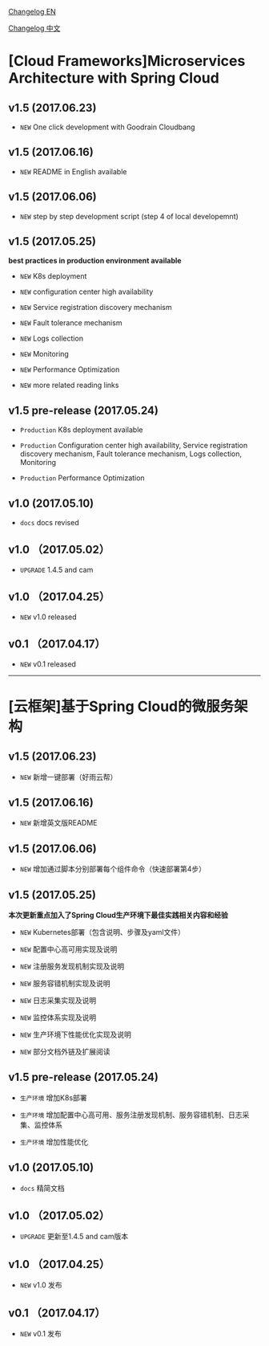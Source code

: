 [Changelog EN](#EN)

[Changelog 中文](#CN)

# <a name="EN"></a>[Cloud Frameworks]Microservices Architecture with Spring Cloud 

## v1.5 (2017.06.23)

+ `NEW` One click development with Goodrain Cloudbang

## v1.5 (2017.06.16)

+ `NEW` README in English available

## v1.5 (2017.06.06)

+ `NEW` step by step development script (step 4 of local developemnt)

## v1.5 (2017.05.25)

**best practices in production environment available**

+ `NEW` K8s deployment

+ `NEW` configuration center high availability

+ `NEW` Service registration discovery mechanism

+ `NEW` Fault tolerance mechanism

+ `NEW` Logs collection

+ `NEW` Monitoring

+ `NEW` Performance Optimization

+ `NEW` more related reading links

## v1.5 pre-release (2017.05.24)

+ `Production` K8s deployment available

+ `Production` Configuration center high availability, Service registration discovery mechanism, Fault tolerance mechanism, Logs collection, Monitoring

+ `Production` Performance Optimization

## v1.0 (2017.05.10)

+ `docs` docs revised

## v1.0 （2017.05.02）

+ `UPGRADE` 1.4.5 and cam

## v1.0 （2017.04.25）

+ `NEW` v1.0 released

## v0.1 （2017.04.17）

+ `NEW` v0.1 released

----------

# <a name="CN"></a>[云框架]基于Spring Cloud的微服务架构

## v1.5 (2017.06.23)

+ `NEW` 新增一键部署（好雨云帮）

## v1.5 (2017.06.16)

+ `NEW` 新增英文版README

## v1.5 (2017.06.06)

+ `NEW` 增加通过脚本分别部署每个组件命令（快速部署第4步）

## v1.5 (2017.05.25)

**本次更新重点加入了Spring Cloud生产环境下最佳实践相关内容和经验**

+ `NEW` Kubernetes部署（包含说明、步骤及yaml文件）

+ `NEW` 配置中心高可用实现及说明

+ `NEW` 注册服务发现机制实现及说明

+ `NEW` 服务容错机制实现及说明

+ `NEW` 日志采集实现及说明

+ `NEW` 监控体系实现及说明

+ `NEW` 生产环境下性能优化实现及说明

+ `NEW` 部分文档外链及扩展阅读

## v1.5 pre-release (2017.05.24)

+ `生产环境` 增加K8s部署

+ `生产环境` 增加配置中心高可用、服务注册发现机制、服务容错机制、日志采集、监控体系

+ `生产环境` 增加性能优化

## v1.0 (2017.05.10)

+ `docs` 精简文档

## v1.0 （2017.05.02）

+ `UPGRADE` 更新至1.4.5 and cam版本

## v1.0 （2017.04.25）

+ `NEW` v1.0 发布

## v0.1 （2017.04.17）

+ `NEW` v0.1 发布


